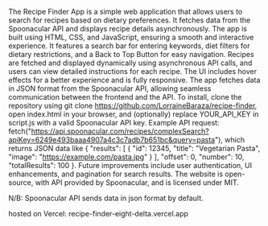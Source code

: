 The Recipe Finder App is a simple web application that allows users to search for recipes based on dietary preferences. It fetches data from the Spoonacular API and displays recipe details asynchronously. The app is built using HTML, CSS, and JavaScript, ensuring a smooth and interactive experience. It features a search bar for entering keywords, diet filters for dietary restrictions, and a Back to Top Button for easy navigation. Recipes are fetched and displayed dynamically using asynchronous API calls, and users can view detailed instructions for each recipe. The UI includes hover effects for a better experience and is fully responsive. The app fetches data in JSON format from the Spoonacular API, allowing seamless communication between the frontend and the API. To install, clone the repository using git clone https://github.com/LorraineBaraza/recipe-finder, open index.html in your browser, and (optionally) replace YOUR_API_KEY in script.js with a valid Spoonacular API key. Example API request: fetch("https://api.spoonacular.com/recipes/complexSearch?apiKey=6249e493baaa4907a4c3c7adb7b651bc&query=pasta"), which returns JSON data like { "results": [ { "id": 12345, "title": "Vegetarian Pasta", "image": "https://example.com/pasta.jpg" } ], "offset": 0, "number": 10, "totalResults": 100 }. Future improvements include user authentication, UI enhancements, and pagination for search results. The website is open-source, with API provided by Spoonacular, and is licensed under MIT. 

N/B: Spoonacular API sends data in json format by default.

hosted on Vercel: recipe-finder-eight-delta.vercel.app
